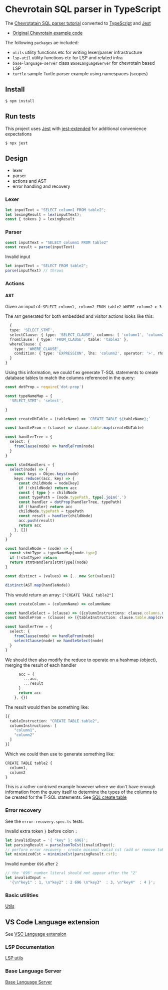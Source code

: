 # Chevrotain SQL parser in TypeScript

The [Chevrotatain SQL parser tutorial](https://sap.github.io/chevrotain/docs/tutorial) converted to [TypeScript](https://www.typescriptlang.org/) and [Jest](jestjs.io)

- [Original Chevrotain example code](https://github.com/SAP/chevrotain/tree/master/examples/tutorial)

The following `packages` ae included:

- `utils` utility functions etc for writing lexer/parser infrastructure
- `lsp-util` utility functions etc for LSP and related infra
- `base-language-server` class `BaseLanguageServer` for chevrotain based LSP
- `turtle` sample Turtle parser example using namespaces (scopes)

## Install

`$ npm install`

## Run tests

This project uses [Jest](jestjs.io) with [jest-extended](https://github.com/jest-community/jest-extended) for additional convenience expectations

`$ npx jest`

## Design

- lexer
- parser
- actions and AST
- error handling and recovery

### Lexer

```ts
let inputText = "SELECT column1 FROM table2";
let lexingResult = lex(inputText);
const { tokens } = lexingResult
```

### Parser

```ts
const inputText = "SELECT column1 FROM table2"
const result = parse(inputText)
```

Invalid input

```ts
let inputText = "SELECT FROM table2";
parse(inputText) // throws
```

### Actions

#### AST

Given an input of: `SELECT column1, column2 FROM table2 WHERE column2 > 3`

The `AST` generated for both embedded and visitor actions looks like this:

```ts
  {
  type: 'SELECT_STMT',
  selectClause: { type: 'SELECT_CLAUSE', columns: [ 'column1', 'column2' ] },
  fromClause: { type: 'FROM_CLAUSE', table: 'table2' },
  whereClause: {
    type: 'WHERE_CLAUSE',
    condition: { type: 'EXPRESSION', lhs: 'column2', operator: '>', rhs: '3' }
  }
}
```

Using this information, we could f.ex generate T-SQL statements to create database tables to match the columns referenced in the query:

```ts
const dotProp = require('dot-prop')

const typeNameMap = {
  'SELECT_STMT': 'select',

}

const createDbTable = (tableName) => `CREATE TABLE ${tableName};`

const handleFrom = (clause) => clause.table.map(createDbTable)

const handlerTree = {
  select: {
    fromClause(node) => handleFrom(node)
  }  
}

const stmtHandlers = {
  select(node) => {
    const keys = Objec.keys(node)
    keys.reduce((acc, key) => {
      const childNode = node[key]
      if (!childNode) return acc
      const { type } = childNode
      const typePath = [node.typePath, type].join('.')
      const handler = dotProp(handlerTree, typePath)
      if (!handler) return acc
      childNode.typePath = typePath
      const result = handler(childNode)
      acc.push(result)
      return acc
    }, [])
  }
}

const handleNode = (node) => {
  const stmtType = typeNameMap[node.type]
  if (!stmtType) return
  return stmtHandlers[stmtType](node)
}

const distinct = (values) => [...new Set(values)]

distinct(AST.map(handleNode))
```

This would return an array: `["CREATE TABLE table2"]`

```ts
const createColumn = (columnName) => columnName

const handleSelect = (clause) => ({columnInstructions: clause.columns.map(createColumn)})
const handleFrom = (clause) => ({tableInstruction: clause.table.map(createDbTable) })

const handlerTree = {
  select: {
    fromClause(node) => handleFrom(node)
    selectClause(node) => handleSelect(node)
  }
}
```

We should then also modify the reduce to operate on a hashmap (object), merging the result of each handler

```ts
      acc = {
        ...acc,
        ...result
      }
      return acc
    }, {})
```

The result would then be something like:

```ts
[{
  tableInstruction: "CREATE TABLE table2",
  columnInstructions: [
    "column1",
    "column2"
  ]
}]
```

Which we could then use to generate something like:

```ts
CREATE TABLE table2 {
  column1,
  column2
}
```

This is a rather contrived example however where we don't have enough information from the query itself to determine the types of the columns to be created for the T-SQL statements. See [SQL create table](https://www.w3schools.com/sql/sql_create_table.asp)

### Error recovery

See the `error-recovery.spec.ts` tests.

Invalid extra token `}` before colon `:`

```ts
let invalidInput = '{ "key" }: 696}';
let parsingResult = parseJsonToCst(invalidInput);
// perform error recovery - create minimal valid cst (add or remove tokens as needed)
let minimizedCst = minimizeCst(parsingResult.cst);
```

Invalid number `696` after `2`

```ts
// the '696' number literal should not appear after the "2"
let invalidInput =
  '{\n"key1" : 1, \n"key2" : 2 696 \n"key3"  : 3, \n"key4"  : 4 }';

```

### Basic utilities

[Utils](./packages/utils/Utils.md)

## VS Code Language extension

See [VSC Language extension](./VSC-lang-extension.md)

### LSP Documentation

[LSP utils](./packages/lsp-utils/LSP-utils.md)

### Base Language Server

[Base Language Server](./packages/base-language-server/src/BaseLanguageServer.md)
